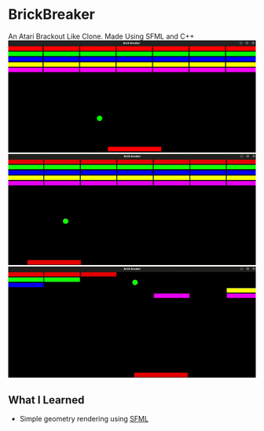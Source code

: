 # BrickBreaker
An Atari Brackout Like Clone. Made Using SFML and C++
![](./data/brick_breaker_screenshot.png)
![](./data/brick_breaker_demo_2.gif)
![](./data/brick_breaker_demo.gif)
## What I Learned
* Simple geometry rendering using [SFML](https://www.sfml-dev.org/)
